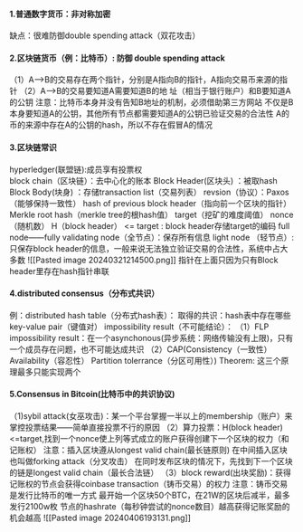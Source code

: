 #### 1.普通数字货币：非对称加密
缺点：很难防御double spending attack（双花攻击）
#### 2.区块链货币（例：比特币）: 防御 double spending attack
（1）A—>B的交易存在两个指针，分别是A指向B的指针，A指向交易币来源的指针
（2）A—>B的交易要知道A需要知道B的地 址（相当于银行账户）和B要知道A的公钥
  注意：比特币本身并没有告知B地址的机制，必须借助第三方网站
  不仅是B本身要知道A的公钥，其他所有节点都需要知道A的公钥已验证交易的合法性
  A的币的来源中存在A的公钥的hash，所以不存在假冒A的情况
#### 3.区块链常识
hyperledger(联盟链):成员享有投票权  
block chain（区块链）：去中心化的账本
Block Header(区块头)  ：被取hash
Block Body(块身) ：存储transaction list（交易列表）
revsion（协议）：Paxos（能够保持一致性）
hash of previous block header（指向前一个区块的指针） Merkle root hash（merkle tree的根hash值） 
target（挖矿的难度阈值） 
nonce（随机数）
H（block header） <=  target :  block header存储target的编码
full node——fully validating node（全节点）：保存所有信息
light node （轻节点）:只保存block header的信息，一般来说无法独立验证交易的合法性，系统中占大多数
![[Pasted image 20240321214500.png]]
指针在上面只因为只有Block header里存在hash指针串联
#### 4.distributed consensus（分布式共识）
例：distributed hash  table（分布式hash表）： 取得的共识：hash表中存在哪些key-value pair（键值对）
impossibility result（不可能结论）：
（1）FLP impossibility result：在一个asynchonous(异步系统：网络传输没有上限)，只有一个成员存在问题，也不可能达成共识
（2）CAP(Consistency（一致性） Availability（容忍性） Partition tolerrance（分区可用性）) Theorem: 这三个原理最多只能实现两个
#### 5.Consensus in Bitcoin(比特币中的共识协议)
（1)sybil attack(女巫攻击)：某一个平台掌握一半以上的membership（账户）来掌控投票结果——简单直接投票不行的原因
（2）算力投票：H(block header)<=target,找到一个nonce使上列等式成立的账户获得创建下一个区块的权力（和记账权）
注意：插入区块遵从longest valid chain(最长链原则) 
  在中间插入区块也叫做forking attack（分叉攻击）
  在同时发布区块的情况下，先找到下一个区块的链是longest valid chain（最长合法链） 
  （3）block reward(出块奖励)：获得记账权的节点会获得coinbase transaction（铸币交易）的权力
  注意：铸币交易是发行比特币的唯一方式
最开始一个区块50个BTC，在21W的区块后减半，最多发行2100w枚
节点的hashrate（每秒钟尝试的nonce数目）越高获得记账奖励的机会越高
![[Pasted image 20240406193131.png]]

 





